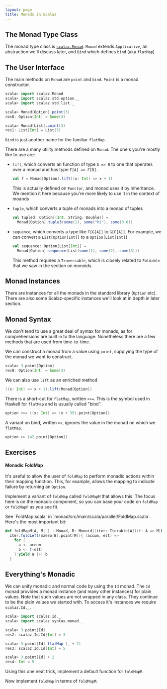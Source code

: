```yaml
---
layout: page
title: Monads in Scalaz
---
```


## The Monad Type Class

The monad type class is [`scalaz.Monad`](http://docs.typelevel.org/api/scalaz/nightly/index.html#scalaz.Monad). `Monad` extends `Applicative`, an abstraction we'll discuss later, and `Bind` which defines `bind` (aka `flatMap`).


## The User Interface

The main methods on `Monad` are `point` and `bind`. `Point` is a monad constructor.

~~~ scala
scala> import scalaz.Monad
scala> import scalaz.std.option._
scala> import scalaz.std.list._

scala> Monad[Option].point(3)
res0: Option[Int] = Some(3)

scala> Monad[List].point(3)
res1: List[Int] = List(3)
~~~

`Bind` is just another name for the familiar `flatMap`.

There are a many utility methods defined on `Monad`. The one's you're mostly like to use are:

- `lift`, which converts an function of type `A => B` to one that operates over a monad and has type `F[A] => F[B]`.

  ~~~ scala
  val f = Monad[Option].lift((x: Int) => x + 1)
  ~~~

  This is actually defined on `Functor`, and monad uses it by inheritance. We mention it here because you're more likely to use it in the context of moands

- `tuple`, which converts a tuple of monads into a monad of tuples

  ~~~ scala
  val tupled: Option[(Int, String, Double)] =
    Monad[Option].tuple3(some(1), some("hi"), some(3.0))
  ~~~

- `sequence`, which converts a type like `F[G[A]]` to `G[F[A]]`. For example, we can convert a `List[Option[Int]]` to a `Option[List[Int]]`

  ~~~ scala
  val sequence: Option[List[Int]] =
    Monad[Option].sequence(List(some(1), some(2), some(3)))
  ~~~

  This method requires a `Traversable`, which is closely related to `Foldable` that we saw in the section on monoids.


## Monad Instances

There are instances for all the monads in the standard library (`Option` etc). There are also some Scalaz-specific instances we'll look at in depth in later section.

## Monad Syntax

We don't tend to use a great deal of syntax for monads, as for comprehensions are built in to the language. Nonetheless there are a few methods that are used from time-to-time.

We can construct a monad from a value using `point`, supplying the type of the monad we want to construct.

~~~ scala
scala> 3.point[Option]
res0: Option[Int] = Some(3)
~~~

We can also use `lift` as an enriched method

~~~ scala
((x: Int) => x + 1).lift(Monad[Option])
~~~

There is a short-cut for `flatMap`, written `>>=`. This is the symbol used in Haskell for `flatMap` and is usually called "bind".

~~~ scala
option >>= ((x: Int) => (x + 39).point[Option])
~~~

A variant on bind, written `>>`, ignores the value in the monad on which we `flatMap`.

~~~ scala
option >> (42.point[Option])
~~~

## Exercises

#### Monadic FoldMap

It's useful to allow the user of `foldMap` to perform monadic actions within their mapping function. This, for example, allows the mapping to indicate failure by returning an `Option`.

Implement a variant of `foldMap` called `foldMapM` that allows this. The focus here is on the monadic component, so you can base your code on `foldMap` or `foldMapP` as you see fit.

<div class="solution">
See `FoldMap.scala` in `monad/src/main/scala/parallel/FoldMap.scala`. Here's the most important bit:

~~~ scala
def foldMapM[A, M[_] : Monad, B: Monoid](iter: Iterable[A])(f: A => M[B]): M[B] =
  iter.foldLeft(mzero[B].point[M]){ (accum, elt) =>
    for {
      a <- accum
      b <- f(elt)
    } yield a |+| b
  }
~~~
</div>


## Everything's Monadic

We can unify monadic and normal code by using the `Id` monad. The `Id` monad provides a monad instance (and many other instances) for plain values. Note that such values are not wrapped in any class. They continue to be the plain values we started with. To access it's instances we require `scalaz.Id._`.

~~~ scala
scala> import scalaz.Id._
scala> import scalaz.syntax.monad._

scala> 3.point[Id]
res2: scalaz.Id.Id[Int] = 3

scala> 3.point[Id] flatMap (_ + 2)
res3: scalaz.Id.Id[Int] = 5

scala> 3.point[Id] + 2
res4: Int = 5
~~~

Using this one neat trick, implement a default function for `foldMapM`.

Now implement `foldMap` in terms of `foldMapM`.
